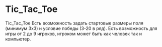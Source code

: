 # Tic_Tac_Toe
Tic_Tac_Toe
Есть возможность задать стартовые размеры поля (минимум 3х3) и условие победы (3-20 в ряд).
Есть возможность для игры от 2 до 9 игроков, игроком может быть как человек так и компьютер.
